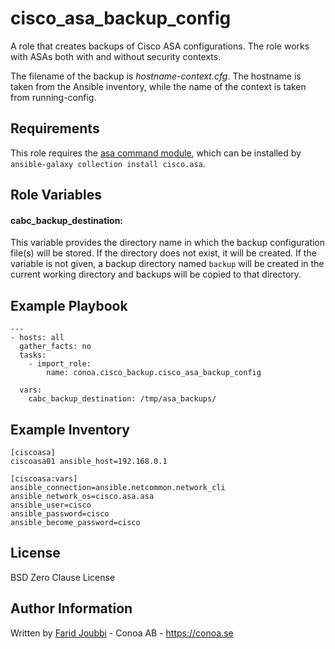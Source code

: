 cisco_asa_backup_config
=======================

A role that creates backups of Cisco ASA configurations.
The role works with ASAs both with and without security contexts.

The filename of the backup is *hostname-context.cfg*. The hostname is taken from the Ansible inventory, while the name of the context is taken from running-config.

Requirements
------------

This role requires the [asa command module](https://docs.ansible.com/ansible/latest/collections/cisco/asa/asa_command_module.html), which can be installed by `ansible-galaxy collection install cisco.asa`.

Role Variables
--------------

#### cabc_backup_destination:
This variable provides the directory name in which the backup configuration file(s) will be stored. If the directory does not exist, it will be created.
If the variable is not given, a backup directory named `backup` will be created in the current working directory and backups will be copied to that directory.

Example Playbook
----------------

```
---
- hosts: all
  gather_facts: no
  tasks:
    - import_role:
        name: conoa.cisco_backup.cisco_asa_backup_config

  vars:
    cabc_backup_destination: /tmp/asa_backups/
```

Example Inventory
-----------------

```
[ciscoasa]
ciscoasa01 ansible_host=192.168.0.1

[ciscoasa:vars]
ansible_connection=ansible.netcommon.network_cli
ansible_network_os=cisco.asa.asa
ansible_user=cisco
ansible_password=cisco
ansible_become_password=cisco
```

License
-------

BSD Zero Clause License

Author Information
------------------

Written by [Farid Joubbi](https://github.com/faridjoubbi) - Conoa AB - https://conoa.se
